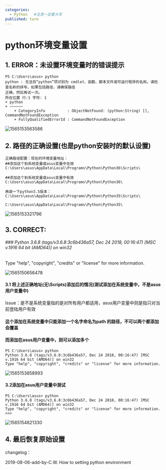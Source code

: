 ```yaml
---
categories:
  - Python   #注意一定要大写
published: ture
---
```

# python环境变量设置

## 1. ERROR：未设置环境变量时的错误提示

```
PS C:\Users\asus> python
python : 无法将“python”项识别为 cmdlet、函数、脚本文件或可运行程序的名称。请检查名称的拼写，如果包括路径，请确保路径
正确，然后再试一次。
所在位置 行:1 字符: 1
+ python
+ ~~~~~~
    + CategoryInfo          : ObjectNotFound: (python:String) [], CommandNotFoundException
    + FullyQualifiedErrorId : CommandNotFoundException
```

![1565153563586](C:\Users\asus\AppData\Roaming\Typora\typora-user-images\1565153563586.png)

## 2. 路径的正确设置(也是python安装时的默认设置)

```
正确路径配置：现在的环境变量地址：
##添加这个到系统变量或asus变量中无效
C:\Users\asus\AppData\Local\Programs\Python\Python36\Scripts\  

##添加这个到系统变量或asus变量中有效													    C:\Users\asus\AppData\Local\Programs\Python\Python36\          

​再装一下python3.5版本：
C:\Users\asus\AppData\Local\Programs\Python\Python35\Scripts\
																	C:\Users\asus\AppData\Local\Programs\Python\Python35\
```

![1565153321796](C:\Users\asus\AppData\Roaming\Typora\typora-user-images\1565153321796.png)

## 3. CORRECT:

###### ### Python 3.6.8 (tags/v3.6.8:3c6b436a57, Dec 24 2018, 00:16:47) [MSC v.1916 64 bit (AMD64)] on win32
Type "help", "copyright", "credits" or "license" for more information.



![1565150656478](C:\Users\asus\AppData\Roaming\Typora\typora-user-images\1565150656478.png)

#### 3.1 将上述正确地址(无\Scripts\)添加后的情况(测试添加在系统变量中，不是asus用户变量中)

Issue：是不是系统变量指的是对所有用户都适用，asus用户变量中则是指只对当前登陆用户有效

#### 这个添加在系统变量中只能添加一个名字命名为path 的路径，不可以两个都添加会覆盖

#### 而添加在asus用户变量中，则可以添加多个

```
PS C:\Users\asus> python
Python 3.6.8 (tags/v3.6.8:3c6b436a57, Dec 24 2018, 00:16:47) [MSC v.1916 64 bit (AMD64)] on win32
Type "help", "copyright", "credits" or "license" for more information.
```

![1565153858993](C:\Users\asus\AppData\Roaming\Typora\typora-user-images\1565153858993.png)

#### 3.2添加在asus用户变量中测试

```
PS C:\Users\asus> python
Python 3.6.8 (tags/v3.6.8:3c6b436a57, Dec 24 2018, 00:16:47) [MSC v.1916 64 bit (AMD64)] on win32
Type "help", "copyright", "credits" or "license" for more information.
>>>
```

![1565154821330](C:\Users\asus\AppData\Roaming\Typora\typora-user-images\1565154821330.png)

## 4. 最后恢复原始设置

changelog：

2019-08-06-add-by-C.W.  How to setting python environment
